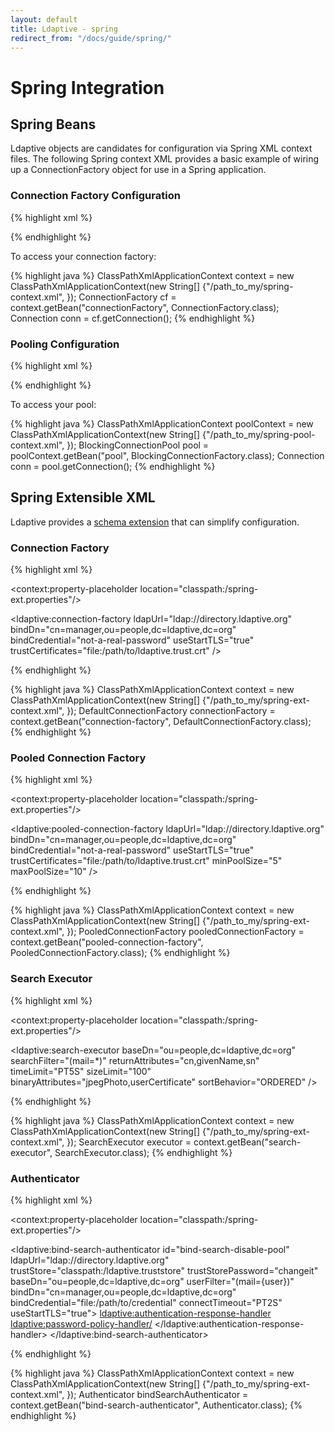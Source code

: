 ```yaml
---
layout: default
title: Ldaptive - spring
redirect_from: "/docs/guide/spring/"
---
```


# Spring Integration

## Spring Beans

Ldaptive objects are candidates for configuration via Spring XML context files. The following Spring context XML provides a basic example of wiring up a ConnectionFactory object for use in a Spring application.

### Connection Factory Configuration

{% highlight xml %}
<?xml version="1.0" encoding="UTF-8"?>
<beans xmlns="http://www.springframework.org/schema/beans"
       xmlns:xsi="http://www.w3.org/2001/XMLSchema-instance"
       xmlns:p="http://www.springframework.org/schema/p"
       xmlns:util="http://www.springframework.org/schema/util"
       xsi:schemaLocation="http://www.springframework.org/schema/beans
                           http://www.springframework.org/schema/beans/spring-beans-3.1.xsd">

  <bean id="connectionFactory"
    class="org.ldaptive.DefaultConnectionFactory"
    p:connectionConfig-ref="connectionConfig"
  />

  <bean id="connectionConfig"
    class="org.ldaptive.ConnectionConfig"
    p:ldapUrl="ldap://directory.ldaptive.org"
    p:bindSaslConfig-ref="saslConfig"
    p:useStartTLS="true"
    p:sslConfig-ref="sslConfig"
  />

  <bean id="saslConfig"
    class="org.ldaptive.sasl.ExternalConfig"
  />

  <bean id="sslConfig"
    class="org.ldaptive.ssl.SslConfig"
    p:credentialConfig-ref="credentialConfig"
  />

  <bean id="credentialConfig"
    class="org.ldaptive.ssl.KeyStoreCredentialConfig"
    p:keyStore="classpath:/ldaptive.keystore"
    p:keyStoreType="BKS"
    p:keyStorePassword="changeit"
    p:trustStore="classpath:/ldaptive.truststore"
    p:trustStoreType="BKS"
    p:trustStorePassword="changeit"
  />
</beans>
{% endhighlight %}

To access your connection factory: 

{% highlight java %}
ClassPathXmlApplicationContext context = new ClassPathXmlApplicationContext(new String[] {"/path_to_my/spring-context.xml", });
ConnectionFactory cf = context.getBean("connectionFactory", ConnectionFactory.class);
Connection conn = cf.getConnection();
{% endhighlight %}

### Pooling Configuration

{% highlight xml %}
<?xml version="1.0" encoding="UTF-8"?>
<beans xmlns="http://www.springframework.org/schema/beans"
       xmlns:xsi="http://www.w3.org/2001/XMLSchema-instance"
       xmlns:p="http://www.springframework.org/schema/p"
       xmlns:util="http://www.springframework.org/schema/util"
       xsi:schemaLocation="http://www.springframework.org/schema/beans
                           http://www.springframework.org/schema/beans/spring-beans-3.1.xsd
                           http://www.springframework.org/schema/util
                           http://www.springframework.org/schema/util/spring-util-3.1.xsd">

  <bean id="pool"
    class="org.ldaptive.pool.BlockingConnectionPool"
    init-method="initialize"
    p:blockWaitTime="5000">
    <constructor-arg index="0">
      <bean class="org.ldaptive.pool.PoolConfig"
        p:minPoolSize="5"
        p:maxPoolSize="20"
        p:validatePeriodically="true"
        p:validatePeriod="30"
      />
    </constructor-arg>
    <constructor-arg index="1" ref="connectionFactory"/>
  </bean>

  <bean id="connectionFactory"
    class="org.ldaptive.DefaultConnectionFactory"
    p:connectionConfig-ref="connectionConfig"
  />

  <bean id="connectionConfig"
    class="org.ldaptive.ConnectionConfig"
    p:ldapUrl="ldap://directory.ldaptive.org"
    p:bindSaslConfig-ref="saslConfig"
    p:useStartTLS="true"
    p:sslConfig-ref="sslConfig"
  />

  <bean id="saslConfig"
    class="org.ldaptive.sasl.ExternalConfig"
  />

  <bean id="sslConfig"
    class="org.ldaptive.ssl.SslConfig"
    p:credentialConfig-ref="credentialConfig"
  />

  <bean id="credentialConfig"
    class="org.ldaptive.ssl.KeyStoreCredentialConfig"
    p:keyStore="classpath:/ldaptive.keystore"
    p:keyStoreType="BKS"
    p:keyStorePassword="changeit"
    p:trustStore="classpath:/ldaptive.truststore"
    p:trustStoreType="BKS"
    p:trustStorePassword="changeit"
  />
</beans>
{% endhighlight %}

To access your pool:

{% highlight java %}
ClassPathXmlApplicationContext poolContext = new ClassPathXmlApplicationContext(new String[] {"/path_to_my/spring-pool-context.xml", });
BlockingConnectionPool pool = poolContext.getBean("pool", BlockingConnectionFactory.class);
Connection conn = pool.getConnection();
{% endhighlight %}

## Spring Extensible XML

Ldaptive provides a [schema extension](http://www.ldaptive.org/schema/spring-ext.xsd) that can simplify configuration.

### Connection Factory
{% highlight xml %}
<?xml version="1.0" encoding="UTF-8"?>
<beans xmlns="http://www.springframework.org/schema/beans"
       xmlns:xsi="http://www.w3.org/2001/XMLSchema-instance"
       xmlns:ldaptive="http://www.ldaptive.org/schema/spring-ext"
       xmlns:context="http://www.springframework.org/schema/context"
       xsi:schemaLocation="
            http://www.springframework.org/schema/context http://www.springframework.org/schema/context/spring-context.xsd
            http://www.springframework.org/schema/beans http://www.springframework.org/schema/beans/spring-beans.xsd
            http://www.ldaptive.org/schema/spring-ext http://www.ldaptive.org/schema/spring-ext-{{ site.version }}.xsd">

  <context:property-placeholder location="classpath:/spring-ext.properties"/>

  <ldaptive:connection-factory
    ldapUrl="ldap://directory.ldaptive.org"
    bindDn="cn=manager,ou=people,dc=ldaptive,dc=org"
    bindCredential="not-a-real-password"
    useStartTLS="true"
    trustCertificates="file:/path/to/ldaptive.trust.crt"
  />

</beans>
{% endhighlight %}

{% highlight java %}
ClassPathXmlApplicationContext context = new ClassPathXmlApplicationContext(new String[] {"/path_to_my/spring-ext-context.xml", });
DefaultConnectionFactory connectionFactory = context.getBean("connection-factory", DefaultConnectionFactory.class);
{% endhighlight %}

### Pooled Connection Factory

{% highlight xml %}
<?xml version="1.0" encoding="UTF-8"?>
<beans xmlns="http://www.springframework.org/schema/beans"
       xmlns:xsi="http://www.w3.org/2001/XMLSchema-instance"
       xmlns:ldaptive="http://www.ldaptive.org/schema/spring-ext"
       xmlns:context="http://www.springframework.org/schema/context"
       xsi:schemaLocation="
            http://www.springframework.org/schema/context http://www.springframework.org/schema/context/spring-context.xsd
            http://www.springframework.org/schema/beans http://www.springframework.org/schema/beans/spring-beans.xsd
            http://www.ldaptive.org/schema/spring-ext http://www.ldaptive.org/schema/spring-ext-{{ site.version }}.xsd">

  <context:property-placeholder location="classpath:/spring-ext.properties"/>

  <ldaptive:pooled-connection-factory
    ldapUrl="ldap://directory.ldaptive.org"
    bindDn="cn=manager,ou=people,dc=ldaptive,dc=org"
    bindCredential="not-a-real-password"
    useStartTLS="true"
    trustCertificates="file:/path/to/ldaptive.trust.crt"
    minPoolSize="5"
    maxPoolSize="10"
  />

</beans>
{% endhighlight %}

{% highlight java %}
ClassPathXmlApplicationContext context = new ClassPathXmlApplicationContext(new String[] {"/path_to_my/spring-ext-context.xml", });
PooledConnectionFactory pooledConnectionFactory = context.getBean("pooled-connection-factory", PooledConnectionFactory.class);
{% endhighlight %}

### Search Executor

{% highlight xml %}
<?xml version="1.0" encoding="UTF-8"?>
<beans xmlns="http://www.springframework.org/schema/beans"
       xmlns:xsi="http://www.w3.org/2001/XMLSchema-instance"
       xmlns:ldaptive="http://www.ldaptive.org/schema/spring-ext"
       xmlns:context="http://www.springframework.org/schema/context"
       xsi:schemaLocation="
            http://www.springframework.org/schema/context http://www.springframework.org/schema/context/spring-context.xsd
            http://www.springframework.org/schema/beans http://www.springframework.org/schema/beans/spring-beans.xsd
            http://www.ldaptive.org/schema/spring-ext http://www.ldaptive.org/schema/spring-ext-{{ site.version }}.xsd">

  <context:property-placeholder location="classpath:/spring-ext.properties"/>

  <ldaptive:search-executor
    baseDn="ou=people,dc=ldaptive,dc=org"
    searchFilter="(mail=*)"
    returnAttributes="cn,givenName,sn"
    timeLimit="PT5S"
    sizeLimit="100"
    binaryAttributes="jpegPhoto,userCertificate"
    sortBehavior="ORDERED"
  />

</beans>
{% endhighlight %}

{% highlight java %}
ClassPathXmlApplicationContext context = new ClassPathXmlApplicationContext(new String[] {"/path_to_my/spring-ext-context.xml", });
SearchExecutor executor = context.getBean("search-executor", SearchExecutor.class);
{% endhighlight %}

### Authenticator

{% highlight xml %}
<?xml version="1.0" encoding="UTF-8"?>
<beans xmlns="http://www.springframework.org/schema/beans"
       xmlns:xsi="http://www.w3.org/2001/XMLSchema-instance"
       xmlns:ldaptive="http://www.ldaptive.org/schema/spring-ext"
       xmlns:context="http://www.springframework.org/schema/context"
       xsi:schemaLocation="
            http://www.springframework.org/schema/context http://www.springframework.org/schema/context/spring-context.xsd
            http://www.springframework.org/schema/beans http://www.springframework.org/schema/beans/spring-beans.xsd
            http://www.ldaptive.org/schema/spring-ext http://www.ldaptive.org/schema/spring-ext-{{ site.version }}.xsd">

  <context:property-placeholder location="classpath:/spring-ext.properties"/>

  <ldaptive:bind-search-authenticator
    id="bind-search-disable-pool"
    ldapUrl="ldap://directory.ldaptive.org"
    trustStore="classpath:/ldaptive.truststore"
    trustStorePassword="changeit"
    baseDn="ou=people,dc=ldaptive,dc=org"
    userFilter="(mail={user})"
    bindDn="cn=manager,ou=people,dc=ldaptive,dc=org"
    bindCredential="file:/path/to/credential"
    connectTimeout="PT2S"
    useStartTLS="true">
    <ldaptive:authentication-response-handler>
      <ldaptive:password-policy-handler/>
    </ldaptive:authentication-response-handler>
  </ldaptive:bind-search-authenticator>

</beans>
{% endhighlight %}

{% highlight java %}
ClassPathXmlApplicationContext context = new ClassPathXmlApplicationContext(new String[] {"/path_to_my/spring-ext-context.xml", });
Authenticator bindSearchAuthenticator = context.getBean("bind-search-authenticator", Authenticator.class);
{% endhighlight %}

